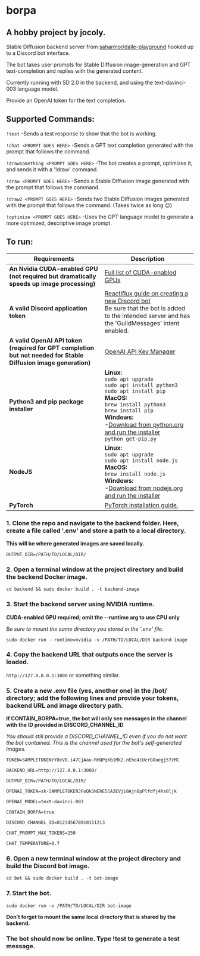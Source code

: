 # borpa

## A hobby project by jocoly.

Stable Diffusion backend server from [saharmor/dalle-playground](https://github.com/saharmor/dalle-playground) hooked up to a Discord bot interface.

The bot takes user prompts for Stable Diffusion image-generation and GPT text-completion and replies with the generated content.

Currently running with SD 2.0 in the backend, and using the text-davinci-003 language model.

Provide an OpenAI token for the text completion.

## Supported Commands:
  `!test`
  -Sends a test response to show that the bot is working.

  `!chat <PROMPT GOES HERE>`
  -Sends a GPT text completion generated with the prompt that follows the command.

  `!drawsomething <PROMPT GOES HERE>`
  -The bot creates a prompt, optimizes it, and sends it with a '!draw' command.
  
  `!draw <PROMPT GOES HERE>`
  -Sends a Stable Diffusion image generated with the prompt that follows the command.
  
  `!draw2 <PROMPT GOES HERE>`
  -Sends two Stable Diffusion images generated with the prompt that follows the command.
  (Takes twice as long :wink:)

  `!optimize <PROMPT GOES HERE>`
  -Uses the GPT language model to generate a more optimized, descriptive image prompt.

## To run:

| Requirements | Description |
| ----------- | ----------- |
| **An Nvidia CUDA-enabled GPU (not required but dramatically speeds up image processing)** | [Full list of CUDA-enabled GPUs](https://developer.nvidia.com/cuda-gpus) |
| **A valid Discord application token** | [Reactiflux guide on creating a new Discord bot](https://github.com/reactiflux/discord-irc/wiki/Creating-a-discord-bot-&-getting-a-token)<br />Be sure that the bot is added to the intended server and has the 'GuildMessages' intent enabled. |
| **A valid OpenAI API token (required for GPT completion but not needed for Stable Diffusion image generation)** | [OpenAI API Key Manager](https://platform.openai.com/account/api-keys) |
| **Python3 and pip package installer** | **Linux:**<br />`sudo apt upgrade`<br />`sudo apt install python3`<br />`sudo apt install pip`<br />**MacOS:**<br />`brew install python3`<br />`brew install pip`<br />**Windows:**<br />-[Download from python.org and run the installer](https://www.python.org/downloads/)<br />`python get-pip.py` |
| **NodeJS** | **Linux:**<br />`sudo apt upgrade`<br />`sudo apt install node.js`<br />**MacOS:**<br />`brew install node.js`<br />**Windows:**<br />-[Download from nodejs.org and run the installer](https://nodejs.org/en/download) |
| **PyTorch** | [PyTorch installation guide.](https://pytorch.org/get-started/locally/) |


### 1. Clone the repo and navigate to the backend folder. Here, create a file called '.env' and store a path to a local directory.
**This will be where generated images are saved locally.**

`OUTPUT_DIR=/PATH/TO/LOCAL/DIR/`

### 2. Open a terminal window at the project directory and build the backend Docker image.
`cd backend && sudo docker build . -t backend-image`

### 3. Start the backend server using NVIDIA runtime.
**CUDA-enabled GPU required; omit the --runtime arg to use CPU only**

*Be sure to mount the same directory you stored in the '.env' file.*

`sudo docker run --runtime=nvidia -v /PATH/TO/LOCAL/DIR backend-image`

### 4. Copy the backend URL that outputs once the server is loaded.
`http://127.0.0.0.1:3000` or something similar.

### 5. Create a new .env file (yes, another one) in the /bot/ directory; add the following lines and provide your tokens, backend URL and image directory path.
**If CONTAIN_BORPA=true, the bot will only see messages in the channel with the ID provided in DISCORD_CHANNEL_ID**

*You should still provide a DISCORD_CHANNEL_ID even if you do not want the bot contained. This is the channel used for the bot's self-generated images.*

  `TOKEN=SAMPLETOKENrY0cV8.i47CjAau-RHQPqXb1Mk2.nEhe4iUcrGOuegj57zMC`
  
  `BACKEND_URL=http://127.0.0.1:3000/`

  `OUTPUT_DIR=/PATH/TO/LOCAL/DIR/`

  `OPENAI_TOKEN=sk-SAMPLETOKENJFoQkSNEhE5SA3EVji8AjnBpPlfdfj4hs8ljk`

  `OPENAI_MODEL=text-davinci-003`

  `CONTAIN_BORPA=true`

  `DISCORD_CHANNEL_ID=012345678910111213`

  `CHAT_PROMPT_MAX_TOKENS=250`

  `CHAT_TEMPERATURE=0.7`


### 6. Open a new terminal window at the project directory and build the Discord bot image.
`cd bot && sudo docker build . -t bot-image`


### 7. Start the bot.
`sudo docker run -v /PATH/TO/LOCAL/DIR bot-image`

**Don't forget to mount the same local directory that is shared by the backend.**

### The bot should now be online. Type !test to generate a test message.
  
